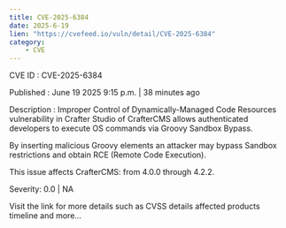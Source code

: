 ```yaml
---
title: CVE-2025-6384
date: 2025-6-19
lien: "https://cvefeed.io/vuln/detail/CVE-2025-6384"
category:
    - CVE
---
```


CVE ID : CVE-2025-6384

Published :  June 19
2025
9:15 p.m. | 38 minutes ago

Description : Improper Control of Dynamically-Managed Code Resources vulnerability in Crafter Studio of CrafterCMS allows authenticated developers to execute OS commands via Groovy Sandbox Bypass.

By inserting malicious Groovy elements
an attacker may bypass Sandbox restrictions and obtain RCE (Remote Code Execution).

This issue affects CrafterCMS: from 4.0.0 through 4.2.2.

Severity: 0.0 | NA

Visit the link for more details
such as CVSS details
affected products
timeline
and more...
